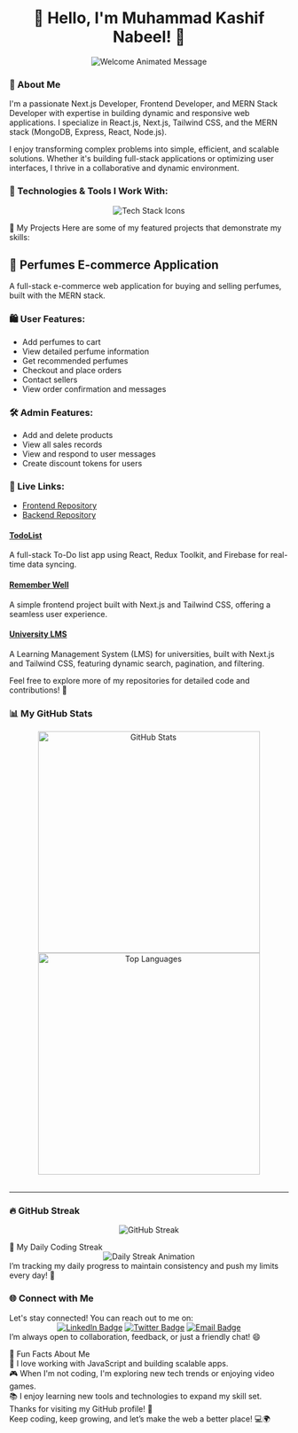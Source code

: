 <h1 align="center">👋 Hello, I'm Muhammad Kashif Nabeel! 🚀</h1>
<div align="center"> <img src="https://github.com/Kashif-CS6/Kashif-CS6/raw/main/assets/welcome.gif" alt="Welcome Animated Message"> </div>
<h3>🌟 About Me</h3>
I'm a passionate Next.js Developer, Frontend Developer, and MERN Stack Developer with expertise in building dynamic and responsive web applications. I specialize in React.js, Next.js, Tailwind CSS, and the MERN stack (MongoDB, Express, React, Node.js).

I enjoy transforming complex problems into simple, efficient, and scalable solutions. Whether it's building full-stack applications or optimizing user interfaces, I thrive in a collaborative and dynamic environment.

<h3>🔧 Technologies & Tools I Work With:</h3>
<div align="center"> <img src="https://skillicons.dev/icons?i=html,css,js,react,nextjs,redux,tailwind,nodejs,express,mongodb,git,github,vscode,postman,firebase&theme=dark" alt="Tech Stack Icons"> </div>



🚀 My Projects
Here are some of my featured projects that demonstrate my skills:

## 💐 Perfumes E-commerce Application

A full-stack e-commerce web application for buying and selling perfumes, built with the MERN stack.

### 🛍️ User Features:
- Add perfumes to cart
- View detailed perfume information
- Get recommended perfumes
- Checkout and place orders
- Contact sellers
- View order confirmation and messages

### 🛠️ Admin Features:
- Add and delete products
- View all sales records
- View and respond to user messages
- Create discount tokens for users

### 🔗 Live Links:
- [Frontend Repository](https://github.com/Kashif-CS6/frontend)
- [Backend Repository](https://github.com/Kashif-CS6/backend)




<h4><a href="https://github.com/Kashif-CS6/Todo-full-Stack-Application">TodoList</a></h4> 
A full-stack To-Do list app using React, Redux Toolkit, and Firebase for real-time data syncing. <br>


<h4><a href="https://remember-well-website.vercel.app/">Remember Well </a></h4>
A simple frontend project built with Next.js and Tailwind CSS, offering a seamless user experience. <br>

<h4><a href="https://university-lms-beige.vercel.app/">University LMS </a></h4>
A Learning Management System (LMS) for universities, built with Next.js and Tailwind CSS, featuring dynamic search, pagination, and filtering. <br>

Feel free to explore more of my repositories for detailed code and contributions! 🎉

<h3>📊 My GitHub Stats</h3>
<div align="center"> <img src="https://github-readme-stats.vercel.app/api?username=Kashif-CS6&show_icons=true&theme=radical&count_private=true" alt="GitHub Stats" width="400"> <img src="https://github-readme-stats.vercel.app/api/top-langs/?username=Kashif-CS6&layout=compact&theme=radical" alt="Top Languages" width="400"> </div> <br>
<hr>
<h3>🔥 GitHub Streak</h3>
<p align="center"> <img src="https://github-readme-streak-stats.herokuapp.com/?user=Kashif-CS6&theme=radical" alt="GitHub Streak"> </p>
📅 My Daily Coding Streak
<div align="center"> <img src="https://github.com/Kashif-CS6/Kashif-CS6/raw/main/assets/streak-animation.gif" alt="Daily Streak Animation"> </div>
I’m tracking my daily progress to maintain consistency and push my limits every day! 🎯
<br>
<h3>🌐 Connect with Me</h3>
Let's stay connected! You can reach out to me on:

<div align="center"> <a href="https://www.linkedin.com/in/muhammad-kashif-nabeel-339b12298/"><img src="https://img.shields.io/badge/LinkedIn-0077B5?logo=linkedin&logoColor=white" alt="LinkedIn Badge"></a> <a href="https://twitter.com/iamKashifNabeel"><img src="https://img.shields.io/badge/Twitter-1DA1F2?logo=twitter&logoColor=white" alt="Twitter Badge"></a> <a href="mailto:your.email@example.com"><img src="https://img.shields.io/badge/Email-D14836?logo=gmail&logoColor=white" alt="Email Badge"></a> </div>
I’m always open to collaboration, feedback, or just a friendly chat! 😄

🤔 Fun Facts About Me <br>
🚀 I love working with JavaScript and building scalable apps. <br>
🎮 When I'm not coding, I'm exploring new tech trends or enjoying video games. <br>
📚 I enjoy learning new tools and technologies to expand my skill set. <br>
Thanks for visiting my GitHub profile! 🎉 <br>
Keep coding, keep growing, and let’s make the web a better place! 💻🌍

